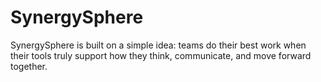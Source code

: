 # SynergySphere
SynergySphere is built on a simple idea: teams do their best work when their tools truly support how they think, communicate, and move forward together.
